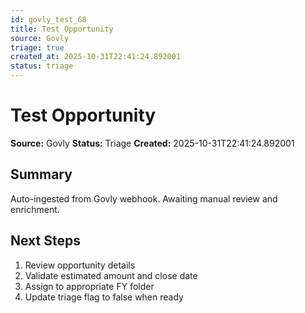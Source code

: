 ```yaml
---
id: govly_test_68
title: Test Opportunity
source: Govly
triage: true
created_at: 2025-10-31T22:41:24.892001
status: triage
---
```


# Test Opportunity

**Source:** Govly
**Status:** Triage
**Created:** 2025-10-31T22:41:24.892001

## Summary

Auto-ingested from Govly webhook. Awaiting manual review and enrichment.

## Next Steps

1. Review opportunity details
2. Validate estimated amount and close date
3. Assign to appropriate FY folder
4. Update triage flag to false when ready
